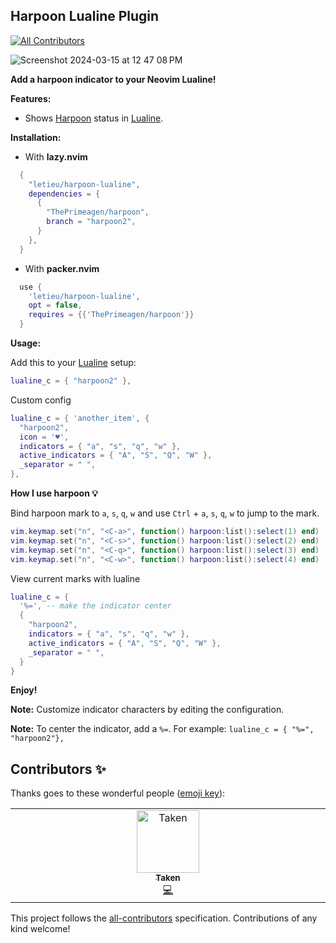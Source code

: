 ## Harpoon Lualine Plugin
<!-- ALL-CONTRIBUTORS-BADGE:START - Do not remove or modify this section -->
[![All Contributors](https://img.shields.io/badge/all_contributors-1-orange.svg?style=flat-square)](#contributors-)
<!-- ALL-CONTRIBUTORS-BADGE:END -->
![Screenshot 2024-03-15 at 12 47 08 PM](https://github.com/letieu/harpoon-lualine/assets/53562817/5d6f055f-de67-46dd-8b73-ecbf7a5dba5b)

**Add a harpoon indicator to your Neovim Lualine!**

**Features:**

* Shows [Harpoon](https://github.com/ThePrimeagen/harpoon/tree/harpoon2) status in [Lualine](https://github.com/nvim-lualine/lualine.nvim).

**Installation:**

* With **lazy.nvim**
```lua
  {
    "letieu/harpoon-lualine",
    dependencies = {
      {
        "ThePrimeagen/harpoon",
        branch = "harpoon2",
      }
    },
  }
```
* With **packer.nvim**
```lua
  use {
    'letieu/harpoon-lualine',
    opt = false,
    requires = {{'ThePrimeagen/harpoon'}}
  }

```

**Usage:**

Add this to your [Lualine](https://github.com/nvim-lualine/lualine.nvim) setup:

```lua
lualine_c = { "harpoon2" },
```

Custom config

```lua
lualine_c = { 'another_item', {
  "harpoon2",
  icon = '♥',
  indicators = { "a", "s", "q", "w" },
  active_indicators = { "A", "S", "Q", "W" },
  _separator = " ",
},

```

**How I use harpoon 💡**

Bind harpoon mark to `a`, `s`, `q`, `w` and use `Ctrl` + `a`, `s`, `q`, `w` to jump to the mark.

```lua
vim.keymap.set("n", "<C-a>", function() harpoon:list():select(1) end)
vim.keymap.set("n", "<C-s>", function() harpoon:list():select(2) end)
vim.keymap.set("n", "<C-q>", function() harpoon:list():select(3) end)
vim.keymap.set("n", "<C-w>", function() harpoon:list():select(4) end)
```

View current marks with lualine

```lua
lualine_c = { 
  '%=', -- make the indicator center
  {
    "harpoon2",
    indicators = { "a", "s", "q", "w" },
    active_indicators = { "A", "S", "Q", "W" },
    _separator = " ",
  }
}
```

**Enjoy!**

**Note:** Customize indicator characters by editing the configuration.

**Note:** To center the indicator, add a `%=`. For example: `lualine_c = { "%=", "harpoon2"},`

## Contributors ✨

Thanks goes to these wonderful people ([emoji key](https://allcontributors.org/docs/en/emoji-key)):

<!-- ALL-CONTRIBUTORS-LIST:START - Do not remove or modify this section -->
<!-- prettier-ignore-start -->
<!-- markdownlint-disable -->
<table>
  <tbody>
    <tr>
      <td align="center" valign="top" width="14.28%"><a href="https://mairimashita.org/"><img src="https://avatars.githubusercontent.com/u/68560840?v=4?s=100" width="100px;" alt="Taken"/><br /><sub><b>Taken</b></sub></a><br /><a href="https://github.com/letieu/harpoon-lualine/commits?author=TakenMC" title="Code">💻</a></td>
    </tr>
  </tbody>
</table>

<!-- markdownlint-restore -->
<!-- prettier-ignore-end -->

<!-- ALL-CONTRIBUTORS-LIST:END -->

This project follows the [all-contributors](https://github.com/all-contributors/all-contributors) specification. Contributions of any kind welcome!